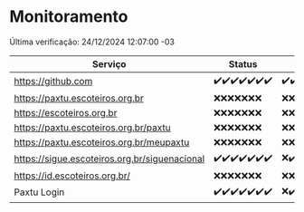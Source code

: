 # Monitoramento

Última verificação: 24/12/2024 12:07:00 -03

|Serviço|Status|Últimas 24h|
|---|---|---|
|https://github.com|<span title="2024-12-17: OK=23">✔️</span><span title="2024-12-18: OK=23">✔️</span><span title="2024-12-19: OK=23">✔️</span><span title="2024-12-20: OK=23">✔️</span><span title="2024-12-21: OK=23">✔️</span><span title="2024-12-22: OK=23">✔️</span><span title="2024-12-23: OK=14">✔️</span>|<span title="23/12/2024 12:08:00 -03 : 200">✔️</span><span title="23/12/2024 13:09:00 -03 : 200">✔️</span><span title="23/12/2024 14:07:00 -03 : 200">✔️</span><span title="23/12/2024 15:11:00 -03 : 200">✔️</span><span title="23/12/2024 16:06:00 -03 : 200">✔️</span><span title="23/12/2024 17:09:00 -03 : 200">✔️</span><span title="23/12/2024 18:07:00 -03 : 200">✔️</span><span title="23/12/2024 19:07:00 -03 : 200">✔️</span><span title="23/12/2024 20:07:00 -03 : 200">✔️</span><span title="23/12/2024 21:40:00 -03 : 200">✔️</span><span title="23/12/2024 23:10:00 -03 : 200">✔️</span><span title="24/12/2024 00:14:00 -03 : 200">✔️</span><span title="24/12/2024 01:10:00 -03 : 200">✔️</span><span title="24/12/2024 02:08:00 -03 : 200">✔️</span><span title="24/12/2024 03:12:00 -03 : 200">✔️</span><span title="24/12/2024 04:07:00 -03 : 200">✔️</span><span title="24/12/2024 05:11:00 -03 : 200">✔️</span><span title="24/12/2024 06:08:00 -03 : 200">✔️</span><span title="24/12/2024 07:08:00 -03 : 200">✔️</span><span title="24/12/2024 08:07:00 -03 : 200">✔️</span><span title="24/12/2024 09:15:00 -03 : 200">✔️</span><span title="24/12/2024 10:14:00 -03 : 200">✔️</span><span title="24/12/2024 11:07:00 -03 : 200">✔️</span><span title="24/12/2024 12:07:00 -03 : 200">✔️</span>|
|https://paxtu.escoteiros.org.br|<span title="2024-12-17: Falhas=23">❌</span><span title="2024-12-18: Falhas=23">❌</span><span title="2024-12-19: Falhas=23">❌</span><span title="2024-12-20: Falhas=23">❌</span><span title="2024-12-21: Falhas=23">❌</span><span title="2024-12-22: Falhas=23">❌</span><span title="2024-12-23: Falhas=14">❌</span>|<span title="23/12/2024 12:08:00 -03 : 0">❌</span><span title="23/12/2024 13:09:00 -03 : 403">❌</span><span title="23/12/2024 14:07:00 -03 : 403">❌</span><span title="23/12/2024 15:11:00 -03 : 403">❌</span><span title="23/12/2024 16:06:00 -03 : 403">❌</span><span title="23/12/2024 17:09:00 -03 : 403">❌</span><span title="23/12/2024 18:07:00 -03 : 403">❌</span><span title="23/12/2024 19:07:00 -03 : 403">❌</span><span title="23/12/2024 20:07:00 -03 : 403">❌</span><span title="23/12/2024 21:40:00 -03 : 403">❌</span><span title="23/12/2024 23:10:00 -03 : 403">❌</span><span title="24/12/2024 00:14:00 -03 : 403">❌</span><span title="24/12/2024 01:10:00 -03 : 403">❌</span><span title="24/12/2024 02:08:00 -03 : 403">❌</span><span title="24/12/2024 03:12:00 -03 : 403">❌</span><span title="24/12/2024 04:07:00 -03 : 403">❌</span><span title="24/12/2024 05:11:00 -03 : 403">❌</span><span title="24/12/2024 06:08:00 -03 : 403">❌</span><span title="24/12/2024 07:08:00 -03 : 403">❌</span><span title="24/12/2024 08:07:00 -03 : 403">❌</span><span title="24/12/2024 09:15:00 -03 : 403">❌</span><span title="24/12/2024 10:14:00 -03 : 403">❌</span><span title="24/12/2024 11:07:00 -03 : 403">❌</span><span title="24/12/2024 12:07:00 -03 : 403">❌</span>|
|https://escoteiros.org.br|<span title="2024-12-17: Falhas=23">❌</span><span title="2024-12-18: Falhas=23">❌</span><span title="2024-12-19: Falhas=23">❌</span><span title="2024-12-20: Falhas=23">❌</span><span title="2024-12-21: Falhas=23">❌</span><span title="2024-12-22: Falhas=23">❌</span><span title="2024-12-23: Falhas=14">❌</span>|<span title="23/12/2024 12:08:00 -03 : 0">❌</span><span title="23/12/2024 13:09:00 -03 : 403">❌</span><span title="23/12/2024 14:07:00 -03 : 403">❌</span><span title="23/12/2024 15:11:00 -03 : 403">❌</span><span title="23/12/2024 16:06:00 -03 : 403">❌</span><span title="23/12/2024 17:09:00 -03 : 403">❌</span><span title="23/12/2024 18:07:00 -03 : 403">❌</span><span title="23/12/2024 19:07:00 -03 : 403">❌</span><span title="23/12/2024 20:07:00 -03 : 403">❌</span><span title="23/12/2024 21:40:00 -03 : 403">❌</span><span title="23/12/2024 23:10:00 -03 : 403">❌</span><span title="24/12/2024 00:14:00 -03 : 403">❌</span><span title="24/12/2024 01:10:00 -03 : 403">❌</span><span title="24/12/2024 02:08:00 -03 : 403">❌</span><span title="24/12/2024 03:12:00 -03 : 403">❌</span><span title="24/12/2024 04:07:00 -03 : 403">❌</span><span title="24/12/2024 05:11:00 -03 : 403">❌</span><span title="24/12/2024 06:08:00 -03 : 403">❌</span><span title="24/12/2024 07:08:00 -03 : 403">❌</span><span title="24/12/2024 08:07:00 -03 : 403">❌</span><span title="24/12/2024 09:15:00 -03 : 403">❌</span><span title="24/12/2024 10:14:00 -03 : 403">❌</span><span title="24/12/2024 11:07:00 -03 : 403">❌</span><span title="24/12/2024 12:07:00 -03 : 403">❌</span>|
|https://paxtu.escoteiros.org.br/paxtu|<span title="2024-12-17: Falhas=23">❌</span><span title="2024-12-18: Falhas=23">❌</span><span title="2024-12-19: Falhas=23">❌</span><span title="2024-12-20: Falhas=23">❌</span><span title="2024-12-21: Falhas=23">❌</span><span title="2024-12-22: Falhas=23">❌</span><span title="2024-12-23: Falhas=14">❌</span>|<span title="23/12/2024 12:08:00 -03 : 0">❌</span><span title="23/12/2024 13:09:00 -03 : 403">❌</span><span title="23/12/2024 14:07:00 -03 : 403">❌</span><span title="23/12/2024 15:11:00 -03 : 403">❌</span><span title="23/12/2024 16:06:00 -03 : 403">❌</span><span title="23/12/2024 17:09:00 -03 : 403">❌</span><span title="23/12/2024 18:07:00 -03 : 403">❌</span><span title="23/12/2024 19:07:00 -03 : 403">❌</span><span title="23/12/2024 20:07:00 -03 : 403">❌</span><span title="23/12/2024 21:40:00 -03 : 403">❌</span><span title="23/12/2024 23:10:00 -03 : 403">❌</span><span title="24/12/2024 00:14:00 -03 : 403">❌</span><span title="24/12/2024 01:10:00 -03 : 403">❌</span><span title="24/12/2024 02:08:00 -03 : 403">❌</span><span title="24/12/2024 03:12:00 -03 : 403">❌</span><span title="24/12/2024 04:07:00 -03 : 403">❌</span><span title="24/12/2024 05:11:00 -03 : 403">❌</span><span title="24/12/2024 06:08:00 -03 : 403">❌</span><span title="24/12/2024 07:08:00 -03 : 403">❌</span><span title="24/12/2024 08:07:00 -03 : 403">❌</span><span title="24/12/2024 09:15:00 -03 : 403">❌</span><span title="24/12/2024 10:14:00 -03 : 403">❌</span><span title="24/12/2024 11:07:00 -03 : 403">❌</span><span title="24/12/2024 12:07:00 -03 : 403">❌</span>|
|https://paxtu.escoteiros.org.br/meupaxtu|<span title="2024-12-17: Falhas=23">❌</span><span title="2024-12-18: Falhas=23">❌</span><span title="2024-12-19: Falhas=23">❌</span><span title="2024-12-20: Falhas=23">❌</span><span title="2024-12-21: Falhas=23">❌</span><span title="2024-12-22: Falhas=23">❌</span><span title="2024-12-23: Falhas=14">❌</span>|<span title="23/12/2024 12:08:00 -03 : 0">❌</span><span title="23/12/2024 13:09:00 -03 : 403">❌</span><span title="23/12/2024 14:07:00 -03 : 403">❌</span><span title="23/12/2024 15:11:00 -03 : 403">❌</span><span title="23/12/2024 16:06:00 -03 : 403">❌</span><span title="23/12/2024 17:09:00 -03 : 403">❌</span><span title="23/12/2024 18:07:00 -03 : 403">❌</span><span title="23/12/2024 19:07:00 -03 : 403">❌</span><span title="23/12/2024 20:07:00 -03 : 403">❌</span><span title="23/12/2024 21:40:00 -03 : 403">❌</span><span title="23/12/2024 23:10:00 -03 : 403">❌</span><span title="24/12/2024 00:14:00 -03 : 403">❌</span><span title="24/12/2024 01:10:00 -03 : 403">❌</span><span title="24/12/2024 02:08:00 -03 : 403">❌</span><span title="24/12/2024 03:12:00 -03 : 403">❌</span><span title="24/12/2024 04:07:00 -03 : 403">❌</span><span title="24/12/2024 05:11:00 -03 : 403">❌</span><span title="24/12/2024 06:08:00 -03 : 403">❌</span><span title="24/12/2024 07:08:00 -03 : 403">❌</span><span title="24/12/2024 08:07:00 -03 : 403">❌</span><span title="24/12/2024 09:15:00 -03 : 403">❌</span><span title="24/12/2024 10:14:00 -03 : 403">❌</span><span title="24/12/2024 11:07:00 -03 : 403">❌</span><span title="24/12/2024 12:07:00 -03 : 403">❌</span>|
|https://sigue.escoteiros.org.br/siguenacional|<span title="2024-12-17: OK=23">✔️</span><span title="2024-12-18: OK=23">✔️</span><span title="2024-12-19: OK=23">✔️</span><span title="2024-12-20: OK=23">✔️</span><span title="2024-12-21: OK=23">✔️</span><span title="2024-12-22: OK=23">✔️</span><span title="2024-12-23: OK=14">✔️</span>|<span title="23/12/2024 12:08:00 -03 : 0">❌</span><span title="23/12/2024 13:09:00 -03 : 200">✔️</span><span title="23/12/2024 14:07:00 -03 : 200">✔️</span><span title="23/12/2024 15:11:00 -03 : 200">✔️</span><span title="23/12/2024 16:06:00 -03 : 200">✔️</span><span title="23/12/2024 17:09:00 -03 : 200">✔️</span><span title="23/12/2024 18:07:00 -03 : 200">✔️</span><span title="23/12/2024 19:07:00 -03 : 200">✔️</span><span title="23/12/2024 20:07:00 -03 : 200">✔️</span><span title="23/12/2024 21:40:00 -03 : 200">✔️</span><span title="23/12/2024 23:10:00 -03 : 200">✔️</span><span title="24/12/2024 00:14:00 -03 : 200">✔️</span><span title="24/12/2024 01:10:00 -03 : 200">✔️</span><span title="24/12/2024 02:08:00 -03 : 200">✔️</span><span title="24/12/2024 03:12:00 -03 : 200">✔️</span><span title="24/12/2024 04:07:00 -03 : 200">✔️</span><span title="24/12/2024 05:11:00 -03 : 200">✔️</span><span title="24/12/2024 06:08:00 -03 : 200">✔️</span><span title="24/12/2024 07:08:00 -03 : 200">✔️</span><span title="24/12/2024 08:07:00 -03 : 200">✔️</span><span title="24/12/2024 09:15:00 -03 : 200">✔️</span><span title="24/12/2024 10:14:00 -03 : 200">✔️</span><span title="24/12/2024 11:07:00 -03 : 200">✔️</span><span title="24/12/2024 12:07:00 -03 : 200">✔️</span>|
|https://id.escoteiros.org.br/|<span title="2024-12-17: Falhas=23">❌</span><span title="2024-12-18: Falhas=23">❌</span><span title="2024-12-19: Falhas=23">❌</span><span title="2024-12-20: Falhas=23">❌</span><span title="2024-12-21: Falhas=23">❌</span><span title="2024-12-22: Falhas=23">❌</span><span title="2024-12-23: Falhas=14">❌</span>|<span title="23/12/2024 12:08:00 -03 : 0">❌</span><span title="23/12/2024 13:09:00 -03 : 403">❌</span><span title="23/12/2024 14:07:00 -03 : 403">❌</span><span title="23/12/2024 15:11:00 -03 : 403">❌</span><span title="23/12/2024 16:06:00 -03 : 403">❌</span><span title="23/12/2024 17:09:00 -03 : 403">❌</span><span title="23/12/2024 18:07:00 -03 : 403">❌</span><span title="23/12/2024 19:07:00 -03 : 403">❌</span><span title="23/12/2024 20:07:00 -03 : 403">❌</span><span title="23/12/2024 21:40:00 -03 : 403">❌</span><span title="23/12/2024 23:10:00 -03 : 403">❌</span><span title="24/12/2024 00:14:00 -03 : 403">❌</span><span title="24/12/2024 01:10:00 -03 : 403">❌</span><span title="24/12/2024 02:08:00 -03 : 403">❌</span><span title="24/12/2024 03:12:00 -03 : 403">❌</span><span title="24/12/2024 04:07:00 -03 : 403">❌</span><span title="24/12/2024 05:11:00 -03 : 403">❌</span><span title="24/12/2024 06:08:00 -03 : 403">❌</span><span title="24/12/2024 07:08:00 -03 : 403">❌</span><span title="24/12/2024 08:07:00 -03 : 403">❌</span><span title="24/12/2024 09:15:00 -03 : 403">❌</span><span title="24/12/2024 10:14:00 -03 : 403">❌</span><span title="24/12/2024 11:07:00 -03 : 403">❌</span><span title="24/12/2024 12:07:00 -03 : 403">❌</span>|
|Paxtu Login|<span title="2024-12-17: OK=23">✔️</span><span title="2024-12-18: OK=23">✔️</span><span title="2024-12-19: OK=23">✔️</span><span title="2024-12-20: OK=23">✔️</span><span title="2024-12-21: OK=23">✔️</span><span title="2024-12-22: OK=23">✔️</span><span title="2024-12-23: OK=14">✔️</span>|<span title="23/12/2024 12:08:00 -03 : 500">❌</span><span title="23/12/2024 13:09:00 -03 : 200">✔️</span><span title="23/12/2024 14:07:00 -03 : 200">✔️</span><span title="23/12/2024 15:11:00 -03 : 200">✔️</span><span title="23/12/2024 16:06:00 -03 : 200">✔️</span><span title="23/12/2024 17:09:00 -03 : 200">✔️</span><span title="23/12/2024 18:07:00 -03 : 200">✔️</span><span title="23/12/2024 19:07:00 -03 : 200">✔️</span><span title="23/12/2024 20:07:00 -03 : 200">✔️</span><span title="23/12/2024 21:40:00 -03 : 200">✔️</span><span title="23/12/2024 23:10:00 -03 : 200">✔️</span><span title="24/12/2024 00:14:00 -03 : 200">✔️</span><span title="24/12/2024 01:10:00 -03 : 200">✔️</span><span title="24/12/2024 02:08:00 -03 : 200">✔️</span><span title="24/12/2024 03:12:00 -03 : 200">✔️</span><span title="24/12/2024 04:07:00 -03 : 200">✔️</span><span title="24/12/2024 05:11:00 -03 : 200">✔️</span><span title="24/12/2024 06:08:00 -03 : 200">✔️</span><span title="24/12/2024 07:08:00 -03 : 200">✔️</span><span title="24/12/2024 08:07:00 -03 : 200">✔️</span><span title="24/12/2024 09:15:00 -03 : 200">✔️</span><span title="24/12/2024 10:14:00 -03 : 200">✔️</span><span title="24/12/2024 11:07:00 -03 : 200">✔️</span><span title="24/12/2024 12:07:00 -03 : 200">✔️</span>|
